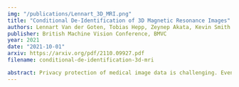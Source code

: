 ```yaml
---
img: "/publications/Lennart_3D_MRI.png"
title: "Conditional De-Identification of 3D Magnetic Resonance Images"
authors: Lennart Van der Goten, Tobias Hepp, Zeynep Akata, Kevin Smith
publisher: British Machine Vision Conference, BMVC
year: 2021
date: "2021-10-01"
arxiv: https://arxiv.org/pdf/2110.09927.pdf
filename: conditional-de-identification-3d-mri

abstract: Privacy protection of medical image data is challenging. Even if metadata is removed, brain scans are vulnerable to attacks that match renderings of the face to facial image databases. Solutions have been developed to de-identify diagnostic scans by obfuscating or removing parts of the face. However, these solutions either fail to reliably hide the patient’s identity or are so aggressive that they impair further analyses. We propose a new class of de-identification techniques that, instead of removing facial features, remodels them. Our solution relies on a conditional multi-scale GAN architecture. It takes a patient’s MRI scan as input and generates a 3D volume conditioned on the patient’s brain, which is preserved exactly, but where the face has been de-identified through remodeling. We demonstrate that our approach preserves privacy far better than existing techniques, without compromising downstream medical analyses. Analyses were run on the OASIS-3 and ADNI corpora.
---
```


